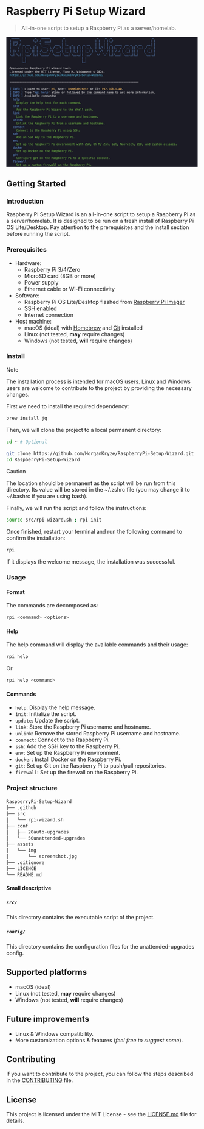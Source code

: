 # Raspberry Pi Setup Wizard

> All-in-one script to setup a Raspberry Pi as a server/homelab.

![screenshot](./assets/img/screenshot.jpg)

## Getting Started

### Introduction

Raspberry Pi Setup Wizard is an all-in-one script to setup a Raspberry Pi as a server/homelab. It is designed to be run on a fresh install of Raspberry Pi OS Lite/Desktop. Pay attention to the prerequisites and the install section before running the script.

### Prerequisites

- Hardware:
  - Raspberry Pi 3/4/Zero
  - MicroSD card (8GB or more)
  - Power supply
  - Ethernet cable or Wi-Fi connectivity
- Software:
  - Raspberry Pi OS Lite/Desktop flashed from [Raspberry Pi Imager](https://www.raspberrypi.org/software/)
  - SSH enabled
  - Internet connection
- Host machine:
  - macOS (ideal) with [Homebrew](https://brew.sh/) and [Git](https://git-scm.com/) installed
  - Linux (not tested, **may** require changes)
  - Windows (not tested, **will** require changes)

### Install

> [!NOTE]
> The installation process is intended for macOS users. Linux and Windows users are welcome to contribute to the project by providing the necessary changes.

First we need to install the required dependency:

```bash
brew install jq
```

Then, we will clone the project to a local permanent directory:

```bash
cd ~ # Optional
```

```bash
git clone https://github.com/MorganKryze/RaspberryPi-Setup-Wizard.git
cd RaspberryPi-Setup-Wizard
```

> [!CAUTION]
> The location should be permanent as the script will be run from this directory. Its value will be stored in the ~/.zshrc file (you may change it to ~/.bashrc if you are using bash).

Finally, we will run the script and follow the instructions:

```bash
source src/rpi-wizard.sh ; rpi init
```

Once finished, restart your terminal and run the following command to confirm the installation:

```bash
rpi
```

If it displays the welcome message, the installation was successful.

### Usage

#### Format

The commands are decomposed as:

```bash
rpi <command> <options>
```

#### Help

The help command will display the available commands and their usage:

```bash
rpi help
```

Or

```bash
rpi help <command>
```

#### Commands

- `help`: Display the help message.
- `init`: Initialize the script.
- `update`: Update the script.
- `link`: Store the Raspberry Pi username and hostname.
- `unlink`: Remove the stored Raspberry Pi username and hostname.
- `connect`: Connect to the Raspberry Pi.
- `ssh`: Add the SSH key to the Raspberry Pi.
- `env`: Set up the Raspberry Pi environment.
- `docker`: Install Docker on the Raspberry Pi.
- `git`: Set up Git on the Raspberry Pi to push/pull repositories.
- `firewall`: Set up the firewall on the Raspberry Pi.

### Project structure

```plaintext
RaspberryPi-Setup-Wizard
├── .github
├── src
│   └── rpi-wizard.sh
├── conf
│   ├── 20auto-upgrades
│   └── 50unattended-upgrades
├── assets
│   └── img
│       └── screenshot.jpg
├── .gitignore
├── LICENCE
└── README.md
```

#### Small descriptive

##### `src/`

This directory contains the executable script of the project.

##### `config/`

This directory contains the configuration files for the unattended-upgrades config.

## Supported platforms

- macOS (ideal)
- Linux (not tested, **may** require changes)
- Windows (not tested, **will** require changes)

## Future improvements

- Linux & Windows compatibility.
- More customization options & features (*feel free to suggest some*).

## Contributing

If you want to contribute to the project, you can follow the steps described in the [CONTRIBUTING](CONTRIBUTING) file.

## License

This project is licensed under the MIT License - see the [LICENSE.md](LICENSE) file for details.
